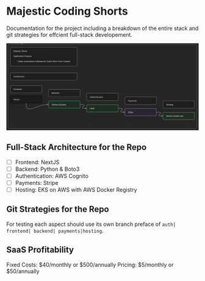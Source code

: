 # Majestic Coding Shorts

Documentation for the project including a breakdown of the entire stack and git strategies for effcient full-stack developement.  

![Project Logo](./SaaS%20Full%20Stack%20Architecture.png)

## Full-Stack Architecture for the Repo

- [ ] Frontend: NextJS
- [ ] Backend: Python & Boto3
- [ ] Authentication: AWS Cognito 
- [ ] Payments: Stripe
- [ ] Hosting: EKS on AWS with AWS Docker Registry

## Git Strategies for the Repo

For testing each aspect should use its own branch preface of `auth| frontend| backend| payments|hosting`.

## SaaS Profitability 

Fixed Costs: $40/monthly or $500/annually
Pricing: $5/monthly or $50/annually